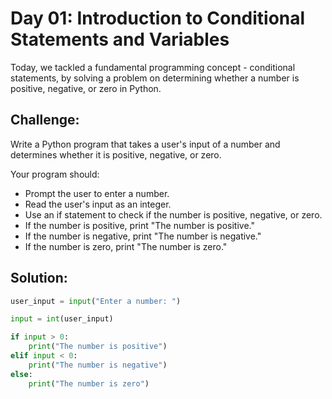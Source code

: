 # Day 01: Introduction to Conditional Statements and Variables

Today, we tackled a fundamental programming concept - conditional statements, by solving a problem on determining whether a number is positive, negative, or zero in Python.

## Challenge:
Write a Python program that takes a user's input of a number and determines whether it is positive, negative, or zero.

Your program should:
- Prompt the user to enter a number.
- Read the user's input as an integer.
- Use an if statement to check if the number is positive, negative, or zero.
- If the number is positive, print "The number is positive."
- If the number is negative, print "The number is negative."
- If the number is zero, print "The number is zero."

## Solution:
```python
user_input = input("Enter a number: ")

input = int(user_input)

if input > 0:
    print("The number is positive")
elif input < 0:
    print("The number is negative")
else:
    print("The number is zero")
